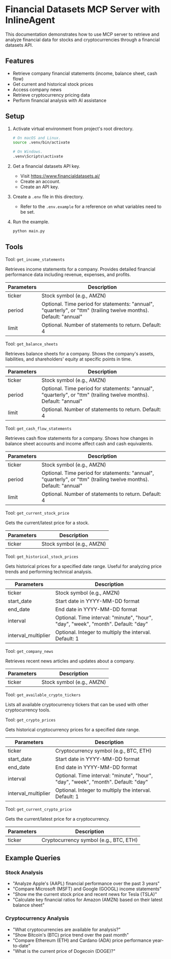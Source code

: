 # Financial Datasets MCP Server with InlineAgent

This documentation demonstrates how to use MCP server to retrieve and analyze financial data for stocks and cryptocurrencies through a financial datasets API.

## Features

- Retrieve company financial statements (income, balance sheet, cash flow)
- Get current and historical stock prices
- Access company news
- Retrieve cryptocurrency pricing data
- Perform financial analysis with AI assistance

## Setup

1. Activate virtual environment from project's root directory.

   ```bash
   # On macOS and Linux.
   source .venv/bin/activate
   ```

   ```bash
   # On Windows.
   .venv\Scripts\activate
   ```

2. Get a financial datasets API key.

   - Visit https://www.financialdatasets.ai/
   - Create an account.
   - Create an API key.

3. Create a `.env` file in this directory.

   - Refer to the `.env.example` for a reference on what variables need to be set.

4. Run the example.
   ```bash
   python main.py
   ```

## Tools

Tool: `get_income_statements`

Retrieves income statements for a company. Provides detailed financial performance data including revenue, expenses, and profits.

| Parameters | Description                                                                                                       |
| ---------- | ----------------------------------------------------------------------------------------------------------------- |
| ticker     | Stock symbol (e.g., AMZN)                                                                                         |
| period     | Optional. Time period for statements: "annual", "quarterly", or "ttm" (trailing twelve months). Default: "annual" |
| limit      | Optional. Number of statements to return. Default: 4                                                              |

Tool: `get_balance_sheets`

Retrieves balance sheets for a company. Shows the company's assets, liabilities, and shareholders' equity at specific points in time.

| Parameters | Description                                                                                                       |
| ---------- | ----------------------------------------------------------------------------------------------------------------- |
| ticker     | Stock symbol (e.g., AMZN)                                                                                         |
| period     | Optional. Time period for statements: "annual", "quarterly", or "ttm" (trailing twelve months). Default: "annual" |
| limit      | Optional. Number of statements to return. Default: 4                                                              |

Tool: `get_cash_flow_statements`

Retrieves cash flow statements for a company. Shows how changes in balance sheet accounts and income affect cash and cash equivalents.

| Parameters | Description                                                                                                       |
| ---------- | ----------------------------------------------------------------------------------------------------------------- |
| ticker     | Stock symbol (e.g., AMZN)                                                                                         |
| period     | Optional. Time period for statements: "annual", "quarterly", or "ttm" (trailing twelve months). Default: "annual" |
| limit      | Optional. Number of statements to return. Default: 4                                                              |

Tool: `get_current_stock_price`

Gets the current/latest price for a stock.

| Parameters | Description               |
| ---------- | ------------------------- |
| ticker     | Stock symbol (e.g., AMZN) |

Tool: `get_historical_stock_prices`

Gets historical prices for a specified date range. Useful for analyzing price trends and performing technical analysis.

| Parameters          | Description                                                                       |
| ------------------- | --------------------------------------------------------------------------------- |
| ticker              | Stock symbol (e.g., AMZN)                                                         |
| start_date          | Start date in YYYY-MM-DD format                                                   |
| end_date            | End date in YYYY-MM-DD format                                                     |
| interval            | Optional. Time interval: "minute", "hour", "day", "week", "month". Default: "day" |
| interval_multiplier | Optional. Integer to multiply the interval. Default: 1                            |

Tool: `get_company_news`

Retrieves recent news articles and updates about a company.

| Parameters | Description               |
| ---------- | ------------------------- |
| ticker     | Stock symbol (e.g., AMZN) |

Tool: `get_available_crypto_tickers`

Lists all available cryptocurrency tickers that can be used with other cryptocurrency tools.

Tool: `get_crypto_prices`

Gets historical cryptocurrency prices for a specified date range.

| Parameters          | Description                                                                       |
| ------------------- | --------------------------------------------------------------------------------- |
| ticker              | Cryptocurrency symbol (e.g., BTC, ETH)                                            |
| start_date          | Start date in YYYY-MM-DD format                                                   |
| end_date            | End date in YYYY-MM-DD format                                                     |
| interval            | Optional. Time interval: "minute", "hour", "day", "week", "month". Default: "day" |
| interval_multiplier | Optional. Integer to multiply the interval. Default: 1                            |

Tool: `get_current_crypto_price`

Gets the current/latest price for a cryptocurrency.

| Parameters | Description                            |
| ---------- | -------------------------------------- |
| ticker     | Cryptocurrency symbol (e.g., BTC, ETH) |

## Example Queries

### Stock Analysis

- "Analyze Apple's (AAPL) financial performance over the past 3 years"
- "Compare Microsoft (MSFT) and Google (GOOGL) income statements"
- "Show me the current stock price and recent news for Tesla (TSLA)"
- "Calculate key financial ratios for Amazon (AMZN) based on their latest balance sheet"

### Cryptocurrency Analysis

- "What cryptocurrencies are available for analysis?"
- "Show Bitcoin's (BTC) price trend over the past month"
- "Compare Ethereum (ETH) and Cardano (ADA) price performance year-to-date"
- "What is the current price of Dogecoin (DOGE)?"
